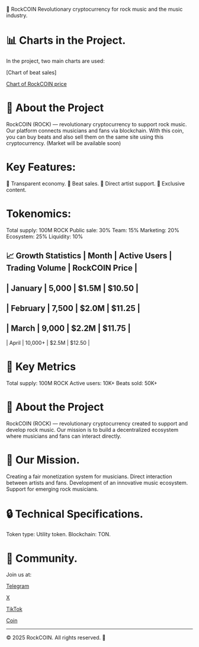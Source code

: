 🎸 RockCOIN
Revolutionary cryptocurrency for rock music and the music industry.
# 📊 Charts in the Project.
In the project, two main charts are used:

[Chart of beat sales]

[Chart of RockCOIN price](readme2.mds)
# 🚀 About the Project
RockCOIN (ROCK) — revolutionary cryptocurrency to support rock music. Our platform connects musicians and fans via blockchain.
With this coin, you can buy beats and also sell them on the same site using this cryptocurrency.
(Market will be available soon)

# Key Features:
💎 Transparent economy.
🎵 Beat sales.
🤝 Direct artist support.
🌟 Exclusive content.
# Tokenomics:
Total supply: 100M ROCK
Public sale: 30%
Team: 15%
Marketing: 20%
Ecosystem: 25%
Liquidity: 10%

📈 Growth Statistics
| Month |	Active Users |	Trading Volume |	RockCOIN Price |
---
| January |	5,000 |	$1.5M	| $10.50 |
---
| February |	7,500	| $2.0M |	$11.25 |
---
| March |	9,000 |	$2.2M |	$11.75 |
---
| April |	10,000+ |	$2.5M |	$12.50 |

# 💎 Key Metrics
Total supply: 100M ROCK
Active users: 10K+
Beats sold: 50K+

# 💫 About the Project
RockCOIN (ROCK) — revolutionary cryptocurrency created to support and develop rock music.
Our mission is to build a decentralized ecosystem where musicians and fans can interact directly.

# 🎯 Our Mission.
Creating a fair monetization system for musicians.
Direct interaction between artists and fans.
Development of an innovative music ecosystem.
Support for emerging rock musicians.

# 🔒 Technical Specifications.
Token type: Utility token.
Blockchain: TON.

# 🤝 Community.
Join us at:

[Telegram](https://t.me/rockcoin123)

[X](https://x.com/Rock__Coin)

[TikTok](https://www.tiktok.com/@rock_coin8?_t=ZM-8uNPKjcRZ9L&_r=1)

[Coin](https://t.me/blum/app?startapp=memepadjetton_ROCK_4gZbY-ref_EYl4MKmVi4)

---
© 2025 RockCOIN. All rights reserved. 🎸
